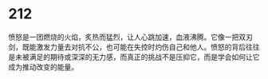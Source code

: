 # 212
愤怒是一团燃烧的火焰，炙热而猛烈，让人心跳加速，血液沸腾。它像一把双刃剑，既能激发力量去对抗不公，也可能在失控时灼伤自己和他人。愤怒的背后往往是未被满足的期待或深深的无力感，而真正的挑战不是压抑它，而是学会如何让它成为推动改变的能量。
